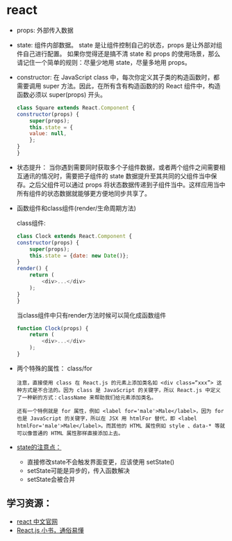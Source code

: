 # react

- props: 外部传入数据

- state: 组件内部数据。
state 是让组件控制自己的状态，props 是让外部对组件自己进行配置。
如果你觉得还是搞不清 state 和 props 的使用场景，那么请记住一个简单的规则：尽量少地用 state，尽量多地用 props。

- constructor:
在 JavaScript class 中，每次你定义其子类的构造函数时，都需要调用 super 方法。因此，在所有含有构造函数的的 React 组件中，构造函数必须以 super(props) 开头。
    ```js
    class Square extends React.Component {
    constructor(props) {
        super(props);
        this.state = {
        value: null,
        };
    }
    }
    ```
- 状态提升：
当你遇到需要同时获取多个子组件数据，或者两个组件之间需要相互通讯的情况时，需要把子组件的 state 数据提升至其共同的父组件当中保存。之后父组件可以通过 props 将状态数据传递到子组件当中。这样应用当中所有组件的状态数据就能够更方便地同步共享了。

- 函数组件和class组件(render/生命周期方法)

    class组件:
    ```js
    class Clock extends React.Component {
    constructor(props) {
        super(props);
        this.state = {date: new Date()};
    }
    render() {
        return (
            <div>...</div>
        );
    }
    }
    ```
    当class组件中只有render方法时候可以简化成函数组件

    ```js
    function Clock(props) {
        return (
            <div>...</div>
        );
    }
    ```

- 两个特殊的属性： class/for

    ```
    注意，直接使用 class 在 React.js 的元素上添加类名如 <div class=“xxx”> 这种方式是不合法的。因为 class 是 JavaScript 的关键字，所以 React.js 中定义了一种新的方式：className 来帮助我们给元素添加类名。

    还有一个特例就是 for 属性，例如 <label for='male'>Male</label>，因为 for 也是 JavaScript 的关键字，所以在 JSX 用 htmlFor 替代，即 <label htmlFor='male'>Male</label>。而其他的 HTML 属性例如 style 、data-* 等就可以像普通的 HTML 属性那样直接添加上去。
    ```

- [state的注意点：](https://zh-hans.reactjs.org/docs/state-and-lifecycle.html#using-state-correctly)
    - 直接修改state不会触发界面变更，应该使用 setState()
    - setState可能是异步的，传入函数解决
    - setState会被合并

## 学习资源：

- [react 中文官网](https://zh-hans.reactjs.org/tutorial/tutorial.html)
- [React.js 小书，通俗易懂](http://huziketang.mangojuice.top/books/react/lesson1)